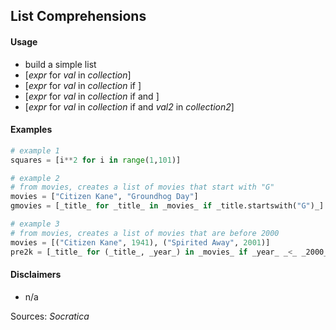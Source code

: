 ## List Comprehensions

#### Usage

* build a simple list
* [_expr_ for _val_ in _collection_]
* [_expr_ for _val_ in _collection_ if _<test>_]
* [_expr_ for _val_ in _collection_ if _<test>_ and _<test2>_]
* [_expr_ for _val_ in _collection_ if _<test>_ and _val2_ in _collection2_]

#### Examples

```python
# example 1
squares = [i**2 for i in range(1,101)]

# example 2
# from movies, creates a list of movies that start with "G"
movies = ["Citizen Kane", "Groundhog Day"]
gmovies = [_title_ for _title_ in _movies_ if _title.startswith("G")_]

# example 3
# from movies, creates a list of movies that are before 2000
movies = [("Citizen Kane", 1941), ("Spirited Away", 2001)]
pre2k = [_title_ for (_title_, _year_) in _movies_ if _year_ _<_ _2000_]
```

#### Disclaimers

* n/a

Sources: _Socratica_